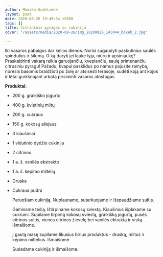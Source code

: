 ```yaml
---
author: Monika Godelienė
layout: post
date: 2020-08-26 19:49:34 +0300
tags: []
title: Citrininis pyragas su cukinija
cover: "/assets/media/2020-08-26/img_20200826_145044_bokeh_2.jpg"

---
```

Iki vasaros pabaigos dar kelios dienos. Norisi sugaudyti paskutinius saulės spindulius ir šilumą. O ką daryti jei lauke lyja, niūru ir apsiniaukę? Praskaidrinti vakarą reikia garuojančiu, kvepiančiu, saulę primenančiu citrusiniu pyragu! Pažadu, kvapui pasklidus po namus pajusite ramybę, norėsis basomis braidžioti po žolę ar atsisėsti terasoje, sudėti koją ant kojos ir lėtai gurkšnojant arbatą prisiminti vasaros atostogas.

**Produktai:**

* 200 g. graikiško jogurto
* 400 g. kvietinių miltų
* 200 g. cukraus
* 150 g. kokosų aliejaus
* 3 kiaušiniai
* 1 vidutinio dydžio cukinija
* 2 citrinos
* 1 a. š. vanilės ekstrakto
* 1 a. š. kepimo miltelių
* Druska
* Cukraus pudra  
    
  Paruošiam cukiniją. Nuplauname, sutarkuojame ir išspaudžiame sultis.  
    
  Gaminame tešlą. Ištirpiname kokosų sviestą. Kiaušinius išplakame su cukrumi. Supilame tirpintą kokosų sviestą, graikišką jogurtą, pusės citrinos sultis, vienos citrinos žievelę bei vanilės ektraktą ir viską išmaišome.  
    
  Į gautą masę supilame likusius birius produktus - druską, miltus ir kepimo miltelius. Išmaišome  
    
  Sudedame cukiniją ir išmaišome.
